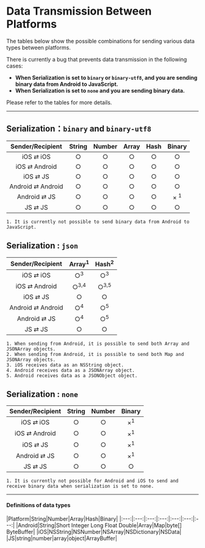 # Data Transmission Between Platforms  

The tables below show the possible combinations for sending various data types between platforms.

There is currently a bug that prevents data transmission in the following cases:
* **When Serialization is set to `binary` or `binary-utf8`, and you are sending binary data from Android to JavaScript.**
* **When Serialization is set to `none` and you are sending binary data.**

Please refer to the tables for more details.

---


## Serialization：`binary` and `binary-utf8`
|Sender/Recipient|String|Number|Array|Hash|Binary|
|:---:|:---:|:---:|:---:|:---:|:---:|
|iOS ⇄ iOS|○|○|○|○|○|
|iOS ⇄ Android|○|○|○|○|○|
|iOS ⇄ JS|○|○|○|○|○|
|Android ⇄ Android|○|○|○|○|○|
|Android ⇄ JS|○|○|○|○|× <sup>1</sup>|
|JS ⇄ JS|○|○|○|○|○|

```
1. It is currently not possible to send binary data from Android to JavaScript.  
```

## Serialization : `json`
|Sender/Recipient|Array<sup>1</sup>|Hash<sup>2</sup>|
|:---:|:---:|:---:|
|iOS ⇄ iOS|○<sup>3</sup>|○<sup>3</sup>|
|iOS ⇄ Android|○<sup>3,4</sup>|○<sup>3,5</sup>|
|iOS ⇄ JS|○|○|
|Android ⇄ Android|○<sup>4</sup>|○<sup>5</sup>|
|Android ⇄ JS|○<sup>4</sup>|○<sup>5</sup>|
|JS ⇄ JS|○|○|

```
1. When sending from Android, it is possible to send both Array and JSONArray objects.
2. When sending from Android, it is possible to send both Map and JSONArray objects.
3. iOS receives data as an NSString object.
4. Android receives data as a JSONArray object.
5. Android receives data as a JSONObject object.
```

## Serialization : `none`

|Sender/Recipient|String|Number|Binary|
|:---:|:---:|:---:|:---:|
|iOS ⇄ iOS|○|○|×<sup>1</sup>|
|iOS ⇄ Android|○|○|×<sup>1</sup>|
|iOS ⇄ JS|○|○|×<sup>1</sup>|
|Android ⇄ JS|○|○|×<sup>1</sup>|
|JS ⇄ JS|○|○|○|

```
1. It is currently not possible for Android and iOS to send and receive binary data when serialization is set to none.
```

---


#### Definitions of data types

|Platform|String|Number|Array|Hash|Binary|
|:---:|:---:|:---:|:---:|:---:|:---:|:---:|
|Android|String|Short Integer Long Float Double|Array|Map|byte[] ByteBuffer|
|iOS|NSString|NSNumber|NSArray|NSDictionary|NSData|
|JS|string|number|array|object|ArrayBuffer|
